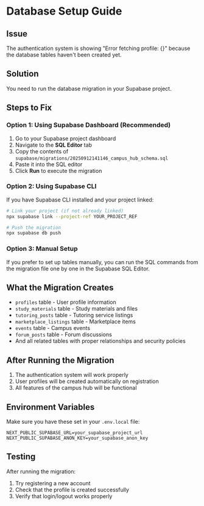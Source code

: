# Database Setup Guide

## Issue
The authentication system is showing "Error fetching profile: {}" because the database tables haven't been created yet.

## Solution
You need to run the database migration in your Supabase project.

## Steps to Fix

### Option 1: Using Supabase Dashboard (Recommended)
1. Go to your Supabase project dashboard
2. Navigate to the **SQL Editor** tab
3. Copy the contents of `supabase/migrations/20250912141146_campus_hub_schema.sql`
4. Paste it into the SQL editor
5. Click **Run** to execute the migration

### Option 2: Using Supabase CLI
If you have Supabase CLI installed and your project linked:

```bash
# Link your project (if not already linked)
npx supabase link --project-ref YOUR_PROJECT_REF

# Push the migration
npx supabase db push
```

### Option 3: Manual Setup
If you prefer to set up tables manually, you can run the SQL commands from the migration file one by one in the Supabase SQL Editor.

## What the Migration Creates
- `profiles` table - User profile information
- `study_materials` table - Study materials and files
- `tutoring_posts` table - Tutoring service listings
- `marketplace_listings` table - Marketplace items
- `events` table - Campus events
- `forum_posts` table - Forum discussions
- And all related tables with proper relationships and security policies

## After Running the Migration
1. The authentication system will work properly
2. User profiles will be created automatically on registration
3. All features of the campus hub will be functional

## Environment Variables
Make sure you have these set in your `.env.local` file:
```
NEXT_PUBLIC_SUPABASE_URL=your_supabase_project_url
NEXT_PUBLIC_SUPABASE_ANON_KEY=your_supabase_anon_key
```

## Testing
After running the migration:
1. Try registering a new account
2. Check that the profile is created successfully
3. Verify that login/logout works properly
